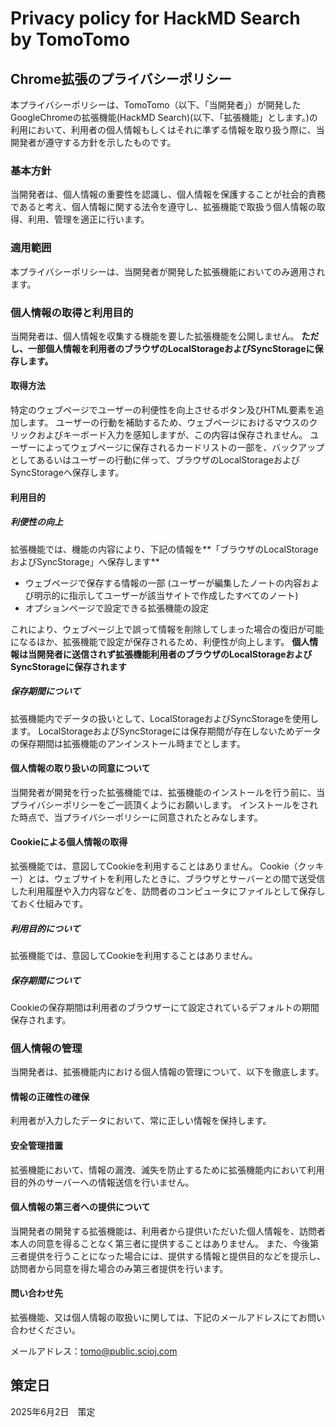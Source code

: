 # Privacy policy for HackMD Search by TomoTomo
## Chrome拡張のプライバシーポリシー

本プライバシーポリシーは、TomoTomo（以下、「当開発者」）が開発したGoogleChromeの拡張機能(HackMD Search)(以下、「拡張機能」とします。)の利用において、利用者の個人情報もしくはそれに準ずる情報を取り扱う際に、当開発者が遵守する方針を示したものです。

### 基本方針
当開発者は、個人情報の重要性を認識し、個人情報を保護することが社会的責務であると考え、個人情報に関する法令を遵守し、拡張機能で取扱う個人情報の取得、利用、管理を適正に行います。

### 適用範囲
本プライバシーポリシーは、当開発者が開発した拡張機能においてのみ適用されます。

### 個人情報の取得と利用目的
当開発者は、個人情報を収集する機能を要した拡張機能を公開しません。
**ただし、一部個人情報を利用者のブラウザのLocalStorageおよびSyncStorageに保存します。**

#### 取得方法
特定のウェブページでユーザーの利便性を向上させるボタン及びHTML要素を追加します。
ユーザーの行動を補助するため、ウェブページにおけるマウスのクリックおよびキーボード入力を感知しますが、この内容は保存されません。
ユーザーによってウェブページに保存されるカードリストの一部を、バックアップとしてあるいはユーザーの行動に伴って、ブラウザのLocalStorageおよびSyncStorageへ保存します。

#### 利用目的
##### 利便性の向上
拡張機能では、機能の内容により、下記の情報を**「ブラウザのLocalStorageおよびSyncStorage」へ保存します**
- ウェブページで保存する情報の一部 (ユーザーが編集したノートの内容および明示的に指示してユーザーが該当サイトで作成したすべてのノート)
- オプションページで設定できる拡張機能の設定

これにより、ウェブページ上で誤って情報を削除してしまった場合の復旧が可能になるほか、拡張機能で設定が保存されるため、利便性が向上します。
**個人情報は当開発者に送信されず拡張機能利用者のブラウザのLocalStorageおよびSyncStorageに保存されます**

##### 保存期間について
拡張機能内でデータの扱いとして、LocalStorageおよびSyncStorageを使用します。
LocalStorageおよびSyncStorageには保存期間が存在しないためデータの保存期間は拡張機能のアンインストール時までとします。

#### 個人情報の取り扱いの同意について
当開発者が開発を行った拡張機能では、拡張機能のインストールを行う前に、当プライバシーポリシーをご一読頂くようにお願いします。
インストールをされた時点で、当プライバシーポリシーに同意されたとみなします。

#### Cookieによる個人情報の取得
拡張機能では、意図してCookieを利用することはありません。
Cookie（クッキー）とは、ウェブサイトを利用したときに、ブラウザとサーバーとの間で送受信した利用履歴や入力内容などを、訪問者のコンピュータにファイルとして保存しておく仕組みです。

##### 利用目的について
拡張機能では、意図してCookieを利用することはありません。

##### 保存期間について
Cookieの保存期間は利用者のブラウザーにて設定されているデフォルトの期間保存されます。

### 個人情報の管理
当開発者は、拡張機能内における個人情報の管理について、以下を徹底します。

#### 情報の正確性の確保
利用者が入力したデータにおいて、常に正しい情報を保持します。

#### 安全管理措置
拡張機能において、情報の漏洩、滅失を防止するために拡張機能内において利用目的外のサーバーへの情報送信を行いません。

#### 個人情報の第三者への提供について
当開発者の開発する拡張機能は、利用者から提供いただいた個人情報を、訪問者本人の同意を得ることなく第三者に提供することはありません。
また、今後第三者提供を行うことになった場合には、提供する情報と提供目的などを提示し、訪問者から同意を得た場合のみ第三者提供を行います。

#### 問い合わせ先
拡張機能、又は個人情報の取扱いに関しては、下記のメールアドレスにてお問い合わせください。

メールアドレス：tomo@public.scioj.com

## 策定日
2025年6月2日　策定  

